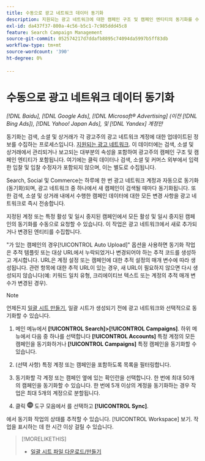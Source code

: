 ```yaml
---
title: 수동으로 광고 네트워크 데이터 동기화
description: 지원되는 광고 네트워크에 대한 캠페인 구조 및 캠페인 엔티티의 동기화를 수동으로 트리거하는 방법에 대해 알아봅니다.
exl-id: da437f37-800a-4c56-b5c1-7c985ddd45c8
feature: Search Campaign Management
source-git-commit: 052574217d7ddafb8895c74094da5997b5ff83db
workflow-type: tm+mt
source-wordcount: '390'
ht-degree: 0%

---
```


# 수동으로 광고 네트워크 데이터 동기화

*[!DNL Baidu], [!DNL Google Ads], [!DNL Microsoft® Advertising] (이전 [!DNL Bing Ads]), [!DNL Yahoo! Japan Ads], 및 [!DNL Yandex] 계정만*

동기화는 검색, 소셜 및 상거래가 각 광고주의 광고 네트워크 계정에 대한 업데이트된 정보를 수집하는 프로세스입니다. [지원되는 광고 네트워크](/help/search-social-commerce/introduction/supported-inventory.md). 이 데이터에는 검색, 소셜 및 상거래에서 관리되거나 보고되는 대부분의 속성을 포함하여 광고주의 캠페인 구조 및 캠페인 엔티티가 포함됩니다. 여기에는 클릭 데이터나 검색, 소셜 및 커머스 외부에서 입력한 입찰 및 입찰 수정자가 포함되지 않으며, 이는 별도로 수집됩니다.

Search, Social 및 Commerce는 하루에 한 번 광고 네트워크 계정과 자동으로 동기화(동기화)되며, 광고 네트워크 중 하나에서 새 캠페인이 검색될 때마다 동기화됩니다. 또한 검색, 소셜 및 상거래 내에서 수행한 캠페인 데이터에 대한 모든 변경 사항을 광고 네트워크로 즉시 전송합니다.

지정된 계정 또는 특정 활성 및 일시 중지된 캠페인에서 모든 활성 및 일시 중지된 캠페인의 동기화를 수동으로 요청할 수 있습니다. 이 작업은 광고 네트워크에서 새로 추가되거나 변경된 엔티티를 수집합니다.

&quot;가 있는 캠페인의 경우[!UICONTROL Auto Upload]&quot; 옵션을 사용하면 동기화 작업은 추적 템플릿 또는 대상 URL에서 누락되었거나 변경되어야 하는 추적 코드를 생성하고 게시합니다. URL은 계정 설정 또는 캠페인에 대한 추적 설정의 매개 변수에 따라 생성됩니다. 관련 항목에 대한 추적 URL이 있는 경우, 새 URL이 필요하지 않으면 다시 생성되지 않습니다(예: 키워드 일치 유형, 크리에이티브 텍스트 또는 계정의 추적 매개 변수가 변경된 경우).

>[!NOTE]
>
>언제든지 [일괄 시트 만들기](/help/search-social-commerce/campaign-management/bulksheets/bulksheet-download.md), 일괄 시트가 생성되기 전에 광고 네트워크와 선택적으로 동기화할 수 있습니다.

1. 메인 메뉴에서 **[!UICONTROL Search]>[!UICONTROL Campaigns]**. 하위 메뉴에서 다음 중 하나를 선택합니다 **[!UICONTROL Accounts]** 특정 계정의 모든 캠페인을 동기화하거나 **[!UICONTROL Campaigns]** 특정 캠페인을 동기화할 수 있습니다.

1. (선택 사항) 특정 계정 또는 캠페인을 포함하도록 목록을 필터링합니다.

1. 동기화할 각 계정 또는 캠페인 옆에 있는 확인란을 선택합니다. 한 번에 최대 50개의 캠페인을 동기화할 수 있습니다. 한 번에 5개 이상의 계정을 동기화하는 경우 작업은 최대 5개의 계정으로 분할됩니다.

1. 클릭 **![자세히](/help/search-social-commerce/assets/more.png "자세히")** 도구 모음에서 를 선택하고 **[!UICONTROL Sync]**.

에서 동기화 작업의 상태를 추적할 수 있습니다. [!UICONTROL Workspace] 보기. 작업을 표시하는 데 한 시간 이상 걸릴 수 있습니다.

>[!MORELIKETHIS]
>
>* [일괄 시트 파일 다운로드/만들기](/help/search-social-commerce/campaign-management/bulksheets/bulksheet-download.md)
